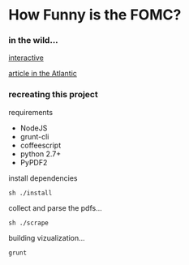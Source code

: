 # How Funny is the FOMC?

### in the wild...

[interactive](http://bsouthga.github.io/funnyfed/)

[article in the Atlantic](http://bsouthga.github.io/funnyfed/)

### recreating this project

requirements
- NodeJS
- grunt-cli
- coffeescript
- python 2.7+
- PyPDF2

install dependencies
```
sh ./install
```

collect and parse the pdfs...
```shell
sh ./scrape
```

building vizualization...
```shell
grunt
```


